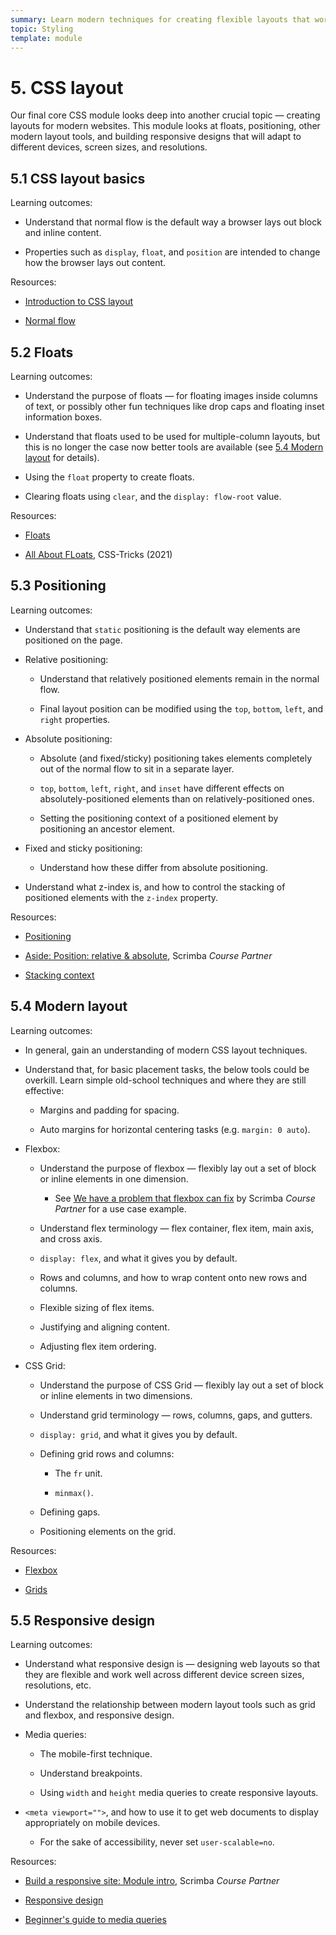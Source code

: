 ```yaml
---
summary: Learn modern techniques for creating flexible layouts that work on a wide variety of devices.
topic: Styling
template: module
---
```


# 5. CSS layout

Our final core CSS module looks deep into another crucial topic — creating layouts for modern websites. This module looks at floats, positioning, other modern layout tools, and building responsive designs that will adapt to different devices, screen sizes, and resolutions.

## 5.1 CSS layout basics

Learning outcomes:

- Understand that normal flow is the default way a browser lays out block and inline content.

- Properties such as `display`, `float`, and `position` are intended to change how the browser lays out content.

Resources:

- [Introduction to CSS layout](https://developer.mozilla.org/docs/Learn/CSS/CSS_layout/Introduction)

- [Normal flow](https://developer.mozilla.org/en-US/docs/Learn/CSS/CSS_layout/Normal_Flow)

## 5.2 Floats

Learning outcomes:

- Understand the purpose of floats — for floating images inside columns of text, or possibly other fun techniques like drop caps and floating inset information boxes.

- Understand that floats used to be used for multiple-column layouts, but this is no longer the case now better tools are available (see [5.4 Modern layout](#5.4_modern_layout) for details).

- Using the `float` property to create floats.

- Clearing floats using `clear`, and the `display: flow-root` value.

Resources:

- [Floats](https://developer.mozilla.org/docs/Learn/CSS/CSS_layout/Floats)

- [All About FLoats](https://css-tricks.com/all-about-floats/), CSS-Tricks (2021)

## 5.3 Positioning

Learning outcomes:

- Understand that `static` positioning is the default way elements are positioned on the page.

- Relative positioning:

  - Understand that relatively positioned elements remain in the normal flow.

  - Final layout position can be modified using the `top`, `bottom`, `left`, and `right` properties.

- Absolute positioning:

  - Absolute (and fixed/sticky) positioning takes elements completely out of the normal flow to sit in a separate layer.

  - `top`, `bottom`, `left`, `right`, and `inset` have different effects on absolutely-positioned elements than on relatively-positioned ones.

  - Setting the positioning context of a positioned element by positioning an ancestor element.

- Fixed and sticky positioning:

  - Understand how these differ from absolute positioning.

- Understand what z-index is, and how to control the stacking of positioned elements with the `z-index` property.

Resources:

- [Positioning](https://developer.mozilla.org/docs/Learn/CSS/CSS_layout/Positioning)

- [Aside: Position: relative & absolute](https://v2.scrimba.com/the-frontend-developer-career-path-c0j/~0d5?via=mdn), Scrimba _Course Partner_

- [Stacking context](https://developer.mozilla.org/docs/Web/CSS/CSS_positioned_layout/Understanding_z-index/Stacking_context)

<scrim-inline url="https://v2.scrimba.com/the-frontend-developer-career-path-c0j/~0d5" scrimtitle="Relative and Absolute Position"></scrim-inline>

## 5.4 Modern layout

Learning outcomes:

- In general, gain an understanding of modern CSS layout techniques.

- Understand that, for basic placement tasks, the below tools could be overkill. Learn simple old-school techniques and where they are still effective:

  - Margins and padding for spacing.

  - Auto margins for horizontal centering tasks (e.g. `margin: 0 auto`).

- Flexbox:

  - Understand the purpose of flexbox — flexibly lay out a set of block or inline elements in one dimension.

    - See [We have a problem that flexbox can fix](https://v2.scrimba.com/the-frontend-developer-career-path-c0j/~039?via=mdn) by Scrimba _Course Partner_ for a use case example.

  - Understand flex terminology — flex container, flex item, main axis, and cross axis.

  - `display: flex`, and what it gives you by default.

  - Rows and columns, and how to wrap content onto new rows and columns.

  - Flexible sizing of flex items.

  - Justifying and aligning content.

  - Adjusting flex item ordering.

<scrim-inline url="https://v2.scrimba.com/the-frontend-developer-career-path-c0j/~039" scrimtitle="Flexbox Demonstration"></scrim-inline>

- CSS Grid:

  - Understand the purpose of CSS Grid — flexibly lay out a set of block or inline elements in two dimensions.

  - Understand grid terminology — rows, columns, gaps, and gutters.

  - `display: grid`, and what it gives you by default.

  - Defining grid rows and columns:

    - The `fr` unit.

    - `minmax()`.

  - Defining gaps.

  - Positioning elements on the grid.

Resources:

- [Flexbox](https://developer.mozilla.org/docs/Learn/CSS/CSS_layout/Flexbox)

- [Grids](https://developer.mozilla.org/docs/Learn/CSS/CSS_layout/Grids)

## 5.5 Responsive design

Learning outcomes:

- Understand what responsive design is — designing web layouts so that they are flexible and work well across different device screen sizes, resolutions, etc.

- Understand the relationship between modern layout tools such as grid and flexbox, and responsive design.

- Media queries:

  - The mobile-first technique.

  - Understand breakpoints.

  - Using `width` and `height` media queries to create responsive layouts.

- `<meta viewport="">`, and how to use it to get web documents to display appropriately on mobile devices.

  - For the sake of accessibility, never set `user-scalable=no`.

Resources:

- [Build a responsive site: Module intro](https://v2.scrimba.com/the-frontend-developer-career-path-c0j/~0ij?via=mdn), Scrimba _Course Partner_

- [Responsive design](https://developer.mozilla.org/docs/Learn/CSS/CSS_layout/Responsive_Design)

- [Beginner's guide to media queries](https://developer.mozilla.org/docs/Learn/CSS/CSS_layout/Media_queries)

<scrim-inline url="https://v2.scrimba.com/the-frontend-developer-career-path-c0j/~0ij" scrimtitle="Responsive Design Intro"></scrim-inline>
